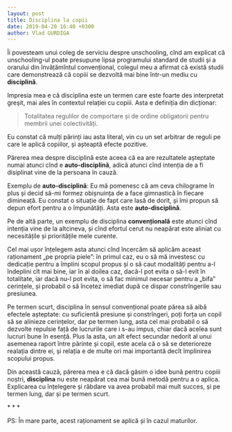 ```yaml
---
layout: post
title: Disciplina la copii
date: 2019-04-20 16:40 +0300
author: Vlad GURDIGA
---
```


Îi povesteam unui coleg de serviciu despre unschooling, cînd am explicat că
unschooling-ul poate presupune lipsa programului standard de studii și
a orarului din învățămîntul convențional, colegul meu a afirmat că există studii
care demonstrează că copiii se dezvoltă mai bine într-un mediu cu
**disciplină**.

Impresia mea e că disciplina este un termen care este foarte des interpretat
greșit, mai ales în contextul relației cu copiii. Asta e definiția din
dicționar:

> Totalitatea regulilor de comportare și de ordine obligatorii pentru membrii
> unei colectivități.

Eu constat că mulți părinți iau asta literal, vin cu un set arbitrar de reguli
pe care le aplică copiilor, și așteaptă efecte pozitive.

Părerea mea despre disciplină este aceea că ea are rezultatele așteptate numai
atunci cînd e **auto-disciplină**, adică atunci cînd intenția de a fi disiplinat
vine de la persoana în cauză.

Exemplu de **auto-disciplină**: Eu mă pomenesc că am ceva chilograme în plus și
decid să-mi formez obișnuința de a face gimnastică în fiecare dimineață. Eu
constat o situație de fapt care lasă de dorit, și îmi propun să depun efort
pentru a o împunătăți. Asta este **auto-disciplină**.

Pe de altă parte, un exemplu de disciplina **convențională** este atunci cînd
intenția vine de la altcineva, și cînd efortul cerut nu neapărat este aliniat cu
necesitățile și prioritățile mele curente.

Cel mai ușor înțelegem asta atunci cînd încercăm să aplicăm aceast raționament
„pe propria piele”: în primul caz, eu o să mă investesc cu dedicație pentru
a împlini scopul propus și o să caut modalități pentru a-l îndeplini cît mai
bine, iar în al doilea caz, dacă-l pot evita o să-l evit în totalitate, iar dacă
nu-l pot evita, o să fac minimul necesar pentru a „bifa” cerințele, și probabil
o să încetez imediat după ce dispar constrîngerile sau presiunea.

Pe termen scurt, disciplina în sensul convențional poate părea să aibă efectele
așteptate: cu suficientă presiune și constrîngeri, poți forța un copil să se
alinieze cerințelor, dar pe termen lung, asta cel mai probabil o să dezvolte
repulsie față de lucrurile care i s-au impus, chiar dacă acelea sunt lucruri
bune în esență. Plus la asta, un alt efect secundar nedorit al unui asemenea
raport între părinte și copil, este acela că o să se deterioreze realația dintre
ei, și relația e de multe ori mai importantă decît împlinirea scopului propus.

Din această cauză, părerea mea e că dacă găsim o idee bună pentru copiii noștri,
**disciplina** nu este neapărat cea mai bună metodă pentru a o aplica.
Explicarea cu înțelegere și răbdare va avea probabil mai mult succes, și pe
termen lung, dar și pe termen scurt.

\* * *

PS: În mare parte, acest raționament se aplică și în cazul maturilor.
